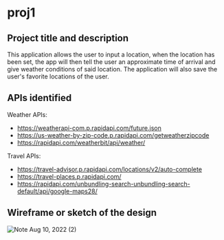 # proj1


## Project title and description
This application allows the user to input a location, when the location has been set, the app will then tell the user an approximate time of arrival and give weather conditions of said location. The application will also save the user's favorite locations of the user.

## APIs identified 

Weather APIs: 
* https://weatherapi-com.p.rapidapi.com/future.json
* https://us-weather-by-zip-code.p.rapidapi.com/getweatherzipcode
* https://rapidapi.com/weatherbit/api/weather/

Travel APIs:
* https://travel-advisor.p.rapidapi.com/locations/v2/auto-complete
* https://travel-places.p.rapidapi.com/
* https://rapidapi.com/unbundling-search-unbundling-search-default/api/google-maps28/


## Wireframe or sketch of the design
![Note Aug 10, 2022 (2)](https://user-images.githubusercontent.com/108028584/184062236-8fc0d845-b351-420b-b166-f9e23cbb1bba.jpg)

